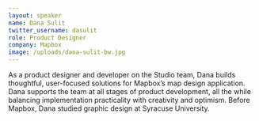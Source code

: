 ```yaml
---
layout: speaker
name: Dana Sulit
twitter_username: dasulit
role: Product Designer
company: Mapbox
image: /uploads/dana-sulit-bw.jpg
---
```


As a product designer and developer on the Studio team, Dana builds thoughtful, user-focused solutions for Mapbox’s map design application. Dana supports the team at all stages of product development, all the while balancing implementation practicality with creativity and optimism. Before Mapbox, Dana studied graphic design at Syracuse University.
